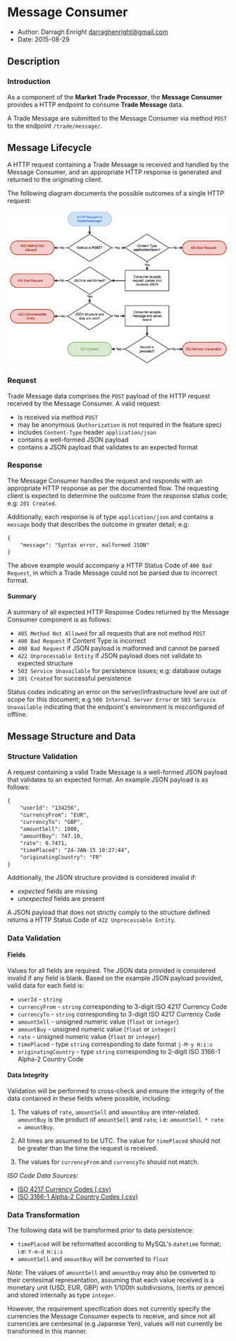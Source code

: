 # Message Consumer

* Author: Darragh Enright <darraghenright@gmail.com>
* Date: 2015-08-29

## Description

### Introduction

As a component of the **Market Trade Processor**, the **Message Consumer** provides a HTTP endpoint to consume **Trade Message** data.

A Trade Message are submitted to the Message Consumer via method `POST` to the endpoint `/trade/message/`.

## Message Lifecycle

A HTTP request containing a Trade Message is received and handled by the Message Consumer, and an appropriate HTTP response is generated and returned to the originating client.

The following diagram documents the possible outcomes of a single HTTP request:

![Message Consumer request flow](doc/assets/message-consumer-request-flow.png)

### Request

Trade Message data comprises the `POST` payload of the HTTP request received by the Message Consumer. A valid request:

* is received via method `POST`
* may be anonymous (`Authorization` is not required in the feature spec)
* includes `Content-Type` header `application/json`
* contains a well-formed JSON payload
* contains a JSON payload that validates to an expected format

### Response

The Message Consumer handles the request and responds with an appropriate HTTP response as per the documented flow. The requesting client is expected to determine the outcome from the response status code; e.g: `201 Created`.

Additionally, each response is of type `application/json` and contains a `message` body that describes the outcome in greater detail; e.g:

````
{
    "message": "Syntax error, malformed JSON"
}
````

The above example would accompany a HTTP Status Code of `400 Bad Request`, in which a Trade Message could not be parsed due to incorrect format.

#### Summary 

A summary of all expected HTTP Response Codes returned by the Message Consumer component is as follows:

* `405 Method Not Allowed` for all requests that are not method `POST`
* `400 Bad Request` if Content Type is incorrect
* `400 Bad Request` if JSON payload is malformed and cannot be parsed
* `422 Unprocessable Entity` if JSON payload does not validate to expected structure
* `503 Service Unavailable` for persistence issues; e.g: database outage
* `201 Created` for successful persistence

Status codes indicating an error on the server/infrastructure level are out of scope for this document; e.g `500 Internal Server Error` or `503 Service Unavailable` indicating that the endpoint's environment is misconfigured of offline.

## Message Structure and Data

### Structure Validation

A request containing a valid Trade Message is a well-formed JSON payload that validates to an expected format. An example JSON payload is as follows:

```
{
    "userId": "134256",
    "currencyFrom": "EUR",
    "currencyTo": "GBP",
    "amountSell": 1000,
    "amountBuy": 747.10,
    "rate": 0.7471,
    "timePlaced": "24-JAN-15 10:27:44",
    "originatingCountry": "FR"
}
```

Additionally, the JSON structure provided is considered invalid if:

* *expected* fields are missing
* *unexpected* fields are present

A JSON payload that does not strictly comply to the structure defined returns a HTTP Status Code of `422 Unprocessable Entity`.

### Data Validation

#### Fields

Values for all fields are required. The JSON data provided is considered invalid if any field is blank. Based on the example JSON payload provided, valid data for each field is:

* `userId` - `string`
* `currencyFrom` - `string` corresponding to 3-digit ISO 4217 Currency Code
* `currencyTo` - `string` corresponding to 3-digit ISO 4217 Currency Code
* `amountSell` - unsigned numeric value (`float` or `integer`)
* `amountBuy` - unsigned numeric value (`float` or `integer`)
* `rate` - unsigned numeric value (`float` or `integer`)
* `timePlaced` - type `string` corresponding to date format `j-M-y H:i:s`
* `originatingCountry` - type `string` corresponding to 2-digit ISO 3166-1 Alpha-2 Country Code

#### Data Integrity

Validation will be performed to cross-check and ensure the integrity of the data contained in these fields where possible, including:

1. The values of `rate`, `amountSell` and `amountBuy` are inter-related. `amountBuy` is the product of `amountSell` and `rate`; i.e: `amountSell * rate = amountBuy`.

2. All times are assumed to be UTC. The value for `timePlaced` should not be greater than the time the request is received. 

3. The values for `currencyFrom` and `currencyTo` should not match.

*ISO Code Data Sources:*

* [ISO 4217 Currency Codes (.csv)](http://data.okfn.org/data/core/currency-codes/r/codes-all.csv)
* [ISO 3166-1 Alpha-2 Country Codes (.csv)](http://data.okfn.org/data/core/country-codes/r/country-codes.csv)

### Data Transformation

The following data will be transformed prior to data persistence:

* `timePlaced` will be reformatted according to MySQL's `datetime` format; i.e: `Y-m-d H:i:s`
* `amountSell` and `amountBuy` will be converted to `float`

*Note*: The values of `amountSell` and `amountBuy` may also be converted to their centesimal representation, assuming that each value received is a monetary unit (USD, EUR, GBP) with 1/100th subdivisions, (cents or pence) and stored internally as type `integer`.

However, the requirement specification does not currently specify the currencies the Message Consumer expects to receive, and since not all currencies are centesimal (e.g Japanese Yen), values will not currently be transformed in this manner.
